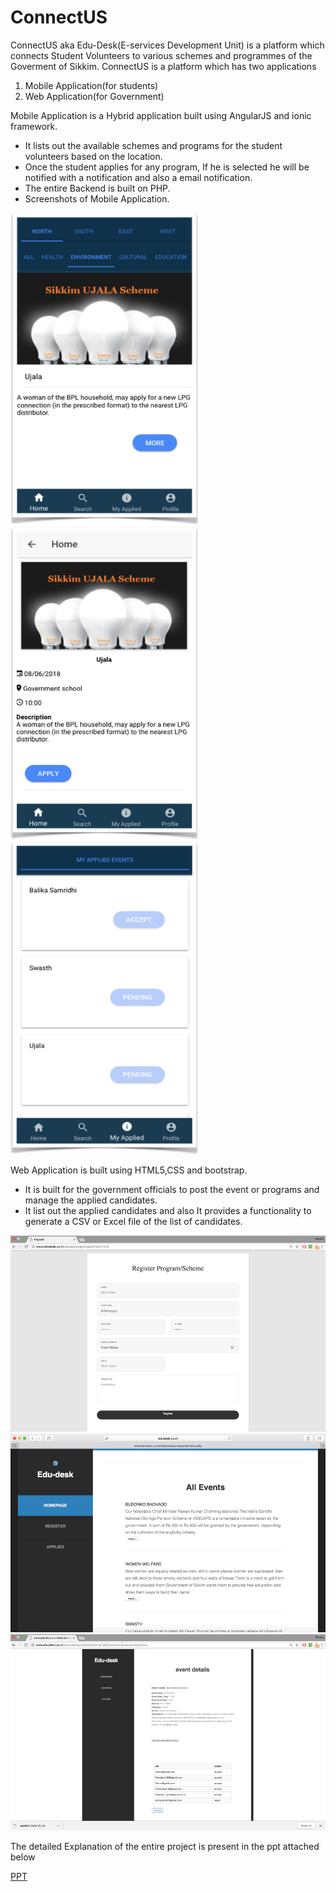 # ConnectUS
ConnectUS aka Edu-Desk(E-services Development Unit) is a platform which connects Student Volunteers to various schemes and programmes of the Goverment of Sikkim.
ConnectUS is a platform which has two applications
1. Mobile Application(for students)
2. Web Application(for Government)

Mobile Application is a Hybrid application built using AngularJS and ionic framework. 
* It lists out the available schemes and programs for the student volunteers based on the location.
* Once the student applies for any program, If he is selected he will be notified with a notification and also a email notification.
* The entire Backend is built on PHP. 
* Screenshots of Mobile Application.
<img src="/images/1.png" height="500" width="300" >
<img src="/images/2.png"  height="500" width="300" >
<img src="/images/3.png"  height="500" width="300" >

<br/>

Web Application is built using HTML5,CSS and bootstrap. 
* It is built for the government officials to post the event or programs and manage the applied candidates.
* It list out the applied candidates and also It provides a functionality to generate a CSV or Excel file of the list of candidates.

![Web App](/images/4.png)
![Web App](/images/5.png)
![Web App](/images/6.png)


The detailed Explanation of the entire project is present in the ppt attached below

[PPT](https://drive.google.com/file/d/15BTeJZigAEQt2LNufQ2jgsXChZxgrsib/view?usp=sharing)
